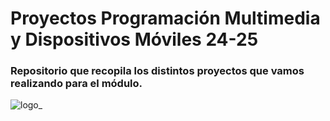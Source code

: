 # **Proyectos Programación Multimedia y Dispositivos Móviles 24-25**
### Repositorio que recopila los distintos proyectos que vamos realizando para el módulo.
![logo_](https://github.com/user-attachments/assets/66c66cf6-db95-4008-983c-6a08c2b75b79)

